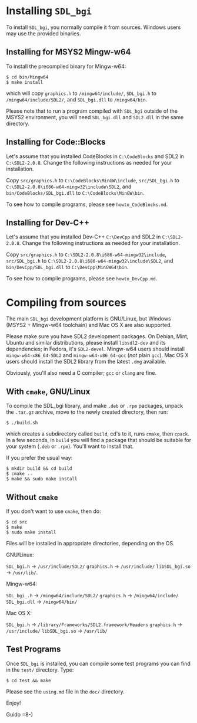 # Installing `SDL_bgi`

To install `SDL_bgi`, you normally compile it from sources. Windows
users may use the provided binaries.


## Installing for MSYS2 Mingw-w64

To install the precompiled binary for Mingw-w64:

    $ cd bin/Mingw64
    $ make install

which will copy `graphics.h` to `/mingw64/include/`, `SDL_bgi.h`
to `/mingw64/include/SDL2/`, and `SDL_bgi.dll` to `/mingw64/bin`.

Please note that to run a program compiled with `SDL_bgi` outside
of the MSYS2 environment, you will need `SDL_bgi.dll` and `SDL2.dll`
in the same directory.


## Installing for Code::Blocks

Let's assume that you installed CodeBlocks in `C:\CodeBlocks` and SDL2
in `C:\SDL2-2.0.8`. Change the following instructions as needed for
your installation.

Copy `src/graphics.h` to `C:\CodeBlocks\MinGW\include`,
`src/SDL_bgi.h` to `C:\SDL2-2.0.8\i686-w64-mingw32\include\SDL2`,
and `bin/CodeBlocks/SDL_bgi.dll` to `C:\CodeBlocks\MinGW\bin`.

To see how to compile programs, please see `howto_CodeBlocks.md`.


## Installing for Dev-C++

Let's assume that you installed Dev-C++ `C:\DevCpp` and SDL2
in `C:\SDL2-2.0.8`. Change the following instructions as needed for
your installation.

Copy `src/graphics.h` to `C:\SDL2-2.0.8\i686-w64-mingw32\include`,
`src/SDL_bgi.h` to `C:\SDL2-2.0.8\i686-w64-mingw32\include\SDL2`,
and `bin/DevCpp/SDL_bgi.dll` to `C:\DevCpp\MinGW64\bin`.

To see how to compile programs, please see `howto_DevCpp.md`.


# Compiling from sources

The main `SDL_bgi` development platform is GNU/Linux, but Windows
(MSYS2 + Mingw-w64 toolchain) and Mac OS X are also supported.

Please make sure you have SDL2 development packages. On Debian, Mint,
Ubuntu and similar distributions, please install `libsdl2-dev` and its
dependencies; in Fedora, it's `SDL2-devel`. Mingw-w64 users should
install `mingw-w64-x86_64-SDL2` and `mingw-w64-x86_64-gcc` (*not*
plain `gcc`). Mac OS X users should install the SDL2 library from the
latest `.dmg` available.

Obviously, you'll also need a C compiler; `gcc` or `clang` are fine.


## With `cmake`, GNU/Linux

To compile the SDL_bgi library, and make `.deb` or `.rpm` packages,
unpack the `.tar.gz` archive, move to the newly created directory, then
run:

    $ ./build.sh

which creates a subdirectory called `build`, cd's to it, runs `cmake`,
then `cpack`. In a few seconds, in `build` you will find a package
that should be suitable for your system (`.deb` or `.rpm`). You'll
want to install that.

If you prefer the usual way:

    $ mkdir build && cd build
    $ cmake ..
    $ make && sudo make install 


## Without `cmake`

If you don't want to use `cmake`, then do:

    $ cd src
    $ make
    $ sudo make install

Files will be installed in appropriate directories, depending on the OS.

GNU/Linux:

`SDL_bgi.h`        -> `/usr/include/SDL2/`
`graphics.h`       -> `/usr/include/`
`libSDL_bgi.so`    -> `/usr/lib/`.

Mingw-w64:

`SDL_bgi_.h`       -> `/mingw64/include/SDL2/`
`graphics.h`       -> `/mingw64/include/`
`SDL_bgi.dll`      -> `/mingw64/bin/`

Mac OS X:

`SDL_bgi.h`        -> `/library/Frameworks/SDL2.framework/Headers`
`graphics.h`       -> `/usr/include/`
`libSDL_bgi.so`    -> `/usr/lib/`


## Test Programs

Once `SDL_bgi` is installed, you can compile some test programs you
can find in the `test/` directory. Type:

    $ cd test && make

Please see the `using.md` file in the `doc/` directory.

Enjoy!

Guido =8-)

